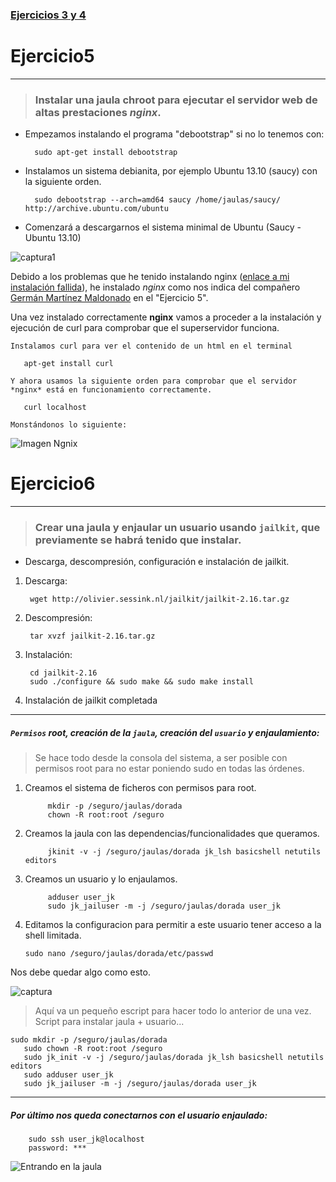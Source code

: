 ### [Ejercicios 3 y 4](https://github.com/oskyar/InfraestructuraVirtual/blob/master/Tema2/Ejercicios3y4.md)


# Ejercicio5
------------

> ### Instalar una jaula chroot para ejecutar el servidor web de altas prestaciones ***nginx***.

+ Empezamos instalando el programa "debootstrap" si no lo tenemos con:

		sudo apt-get install debootstrap

+ Instalamos un sistema debianita, por ejemplo Ubuntu 13.10 (saucy) con la siguiente orden.

		sudo debootstrap --arch=amd64 saucy /home/jaulas/saucy/ http://archive.ubuntu.com/ubuntu
	
+ Comenzará a descargarnos el sistema minimal de Ubuntu (Saucy - Ubuntu 13.10)

![captura1](https://raw.github.com/oskyar/InfraestructuraVirtual/master/Tema2/img/Ejercicio%203%20a%29%20.png)

Debido a los problemas que he tenido instalando nginx ([enlace a mi instalación fallida](https://github.com/oskyar/InfraestructuraVirtual/blob/master/Tema2/instalacion_fallida_nginx.md)), he instalado *nginx* como nos indica del compañero  [Germán Martínez Maldonado](https://github.com/germaaan/IV_GMM/wiki/Ejercicios-Tema-2) en el "Ejercicio 5".

Una vez instalado correctamente **nginx** vamos a proceder a la instalación y ejecución de curl para comprobar que el superservidor funciona.

    Instalamos curl para ver el contenido de un html en el terminal

	   apt-get install curl

    Y ahora usamos la siguiente orden para comprobar que el servidor *nginx* está en funcionamiento correctamente.

	   curl localhost

    Monstándonos lo siguiente:

![Imagen Ngnix](https://raw.github.com/oskyar/InfraestructuraVirtual/master/Tema2/img/Ejercicio5-ProbandoNginxConCurl.png)



# Ejercicio6
------------

> ### Crear una jaula y enjaular un usuario usando `jailkit`, que previamente se habrá tenido que instalar.

+ Descarga, descompresión, configuración e instalación de jailkit.
        
1. Descarga:
		  
		wget http://olivier.sessink.nl/jailkit/jailkit-2.16.tar.gz
		
2. Descompresión:

		tar xvzf jailkit-2.16.tar.gz

3. Instalación: 

		cd jailkit-2.16
		sudo ./configure && sudo make && sudo make install

4. Instalación de jailkit completada

---------------------------------------------------------------------

#####  `Permisos` root, creación de la `jaula`, creación del `usuario` y enjaulamiento:
> Se hace todo desde la consola del sistema, a ser posible con permisos root para no estar poniendo sudo en todas las órdenes.

1. Creamos el sistema de ficheros con permisos para root.

        	mkdir -p /seguro/jaulas/dorada
        	chown -R root:root /seguro

2. Creamos la jaula con las dependencias/funcionalidades que queramos.

        	jkinit -v -j /seguro/jaulas/dorada jk_lsh basicshell netutils editors

3. Creamos un usuario y lo enjaulamos.

        	adduser user_jk
        	sudo jk_jailuser -m -j /seguro/jaulas/dorada user_jk
	
4.  Editamos la configuracion para permitir a este usuario tener acceso a la shell limitada.

		sudo nano /seguro/jaulas/dorada/etc/passwd

Nos debe quedar algo como esto.

![captura](https://raw.github.com/oskyar/InfraestructuraVirtual/master/Tema2/img/Ejercicio6-configurando_shell_usuario_jaula.png)

> Aquí va un pequeño escript para hacer todo lo anterior de una vez.
>	Script para instalar jaula + usuario...

	sudo mkdir -p /seguro/jaulas/dorada
       sudo chown -R root:root /seguro
       sudo jk_init -v -j /seguro/jaulas/dorada jk_lsh basicshell netutils editors
       sudo adduser user_jk
       sudo jk_jailuser -m -j /seguro/jaulas/dorada user_jk

-----------------------------------------------------------------------
##### Por último nos queda conectarnos con el usuario enjaulado:

        sudo ssh user_jk@localhost
        password: ***
        
![Entrando en la jaula](https://raw.github.com/oskyar/InfraestructuraVirtual/master/Tema2/img/Ejercicio6-entrando-en-la-jaula.png)
